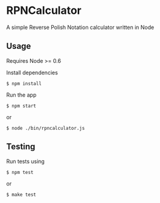 RPNCalculator
=============

A simple Reverse Polish Notation calculator written in Node

## Usage

Requires Node >= 0.6

Install dependencies
  
  `$ npm install`

Run the app

  `$ npm start`

or

  `$ node ./bin/rpncalculator.js`

## Testing

Run tests using

  `$ npm test`

or

  `$ make test`